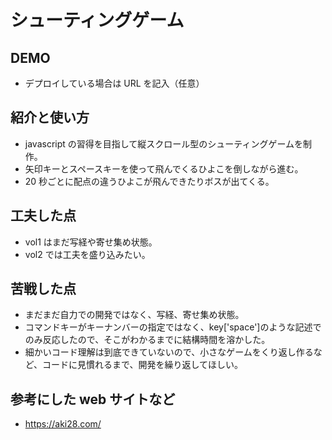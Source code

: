 # シューティングゲーム

## DEMO

- デプロイしている場合は URL を記入（任意）

## 紹介と使い方

- javascript の習得を目指して縦スクロール型のシューティングゲームを制作。
- 矢印キーとスペースキーを使って飛んでくるひよこを倒しながら進む。
- 20 秒ごとに配点の違うひよこが飛んできたりボスが出てくる。

## 工夫した点

- vol1 はまだ写経や寄せ集め状態。
- vol2 では工夫を盛り込みたい。

## 苦戦した点

- まだまだ自力での開発ではなく、写経、寄せ集め状態。
- コマンドキーがキーナンバーの指定ではなく、key['space']のような記述でのみ反応したので、そこがわかるまでに結構時間を溶かした。
- 細かいコード理解は到底できていないので、小さなゲームをくり返し作るなど、コードに見慣れるまで、開発を繰り返してほしい。

## 参考にした web サイトなど

- https://aki28.com/
